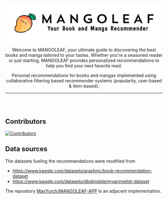 <div align="center">
<picture>
  <source media="(prefers-color-scheme: dark)" srcset="images/white_logo_transparent_background.png">
  <source media="(prefers-color-scheme: light)" srcset="images/black_logo_transparent_background.png">
  <img alt="Mangoleaf" src="images/black_logo_transparent_background.png">
</picture>

Welcome to MANGOLEAF, your ultimate guide to discovering the best books and manga tailored to your tastes.
Whether you're a seasoned reader or just starting, MANGOLEAF provides personalized recommendations to help you find your next favorite read.

Personal recommendations for books and mangas implemented using collaborative filtering based recommender systems (popularity, user-based & item-based).

---

<img src="https://github.com/user-attachments/assets/b0deb0a2-7918-4bd3-aa52-b936915b2abc" alt="" width="40%">
&nbsp;
<img src="https://github.com/user-attachments/assets/7b9276b8-dd56-43ae-b127-d819762d3093" alt="" width="40%">
<br>
<img src="https://github.com/user-attachments/assets/29e523f2-6028-4979-9763-bc1d80e1ecb2" alt="" width="40%">
&nbsp;
<img src="https://github.com/user-attachments/assets/cac45dea-e3b6-4794-91e7-7fa08fc76295" alt="" width="40%">
</div>

## Contributors

[![Contributors](https://contrib.rocks/image?repo=szapp/Mangoleaf)](https://github.com/szapp/Mangoleaf/graphs/contributors)

## Data sources

The datasets fueling the recommendations were modified from

- https://www.kaggle.com/datasets/arashnic/book-recommendation-dataset
- https://www.kaggle.com/datasets/dbdmobile/myanimelist-dataset

The repository [MaxYurch/MANGOLEAF-APP](https://github.com/MaxYurch/MANGOLEAF-APP) is an adjacent implementation.
